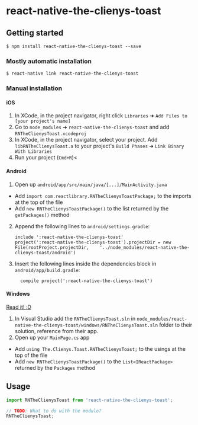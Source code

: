 
# react-native-the-clienys-toast

## Getting started

`$ npm install react-native-the-clienys-toast --save`

### Mostly automatic installation

`$ react-native link react-native-the-clienys-toast`

### Manual installation


#### iOS

1. In XCode, in the project navigator, right click `Libraries` ➜ `Add Files to [your project's name]`
2. Go to `node_modules` ➜ `react-native-the-clienys-toast` and add `RNTheClienysToast.xcodeproj`
3. In XCode, in the project navigator, select your project. Add `libRNTheClienysToast.a` to your project's `Build Phases` ➜ `Link Binary With Libraries`
4. Run your project (`Cmd+R`)<

#### Android

1. Open up `android/app/src/main/java/[...]/MainActivity.java`
  - Add `import com.reactlibrary.RNTheClienysToastPackage;` to the imports at the top of the file
  - Add `new RNTheClienysToastPackage()` to the list returned by the `getPackages()` method
2. Append the following lines to `android/settings.gradle`:
  	```
  	include ':react-native-the-clienys-toast'
  	project(':react-native-the-clienys-toast').projectDir = new File(rootProject.projectDir, 	'../node_modules/react-native-the-clienys-toast/android')
  	```
3. Insert the following lines inside the dependencies block in `android/app/build.gradle`:
  	```
      compile project(':react-native-the-clienys-toast')
  	```

#### Windows
[Read it! :D](https://github.com/ReactWindows/react-native)

1. In Visual Studio add the `RNTheClienysToast.sln` in `node_modules/react-native-the-clienys-toast/windows/RNTheClienysToast.sln` folder to their solution, reference from their app.
2. Open up your `MainPage.cs` app
  - Add `using The.Clienys.Toast.RNTheClienysToast;` to the usings at the top of the file
  - Add `new RNTheClienysToastPackage()` to the `List<IReactPackage>` returned by the `Packages` method


## Usage
```javascript
import RNTheClienysToast from 'react-native-the-clienys-toast';

// TODO: What to do with the module?
RNTheClienysToast;
```
  